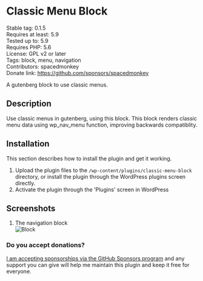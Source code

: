 # Classic Menu Block

Stable tag: 0.1.5  
Requires at least: 5.9  
Tested up to: 5.9  
Requires PHP: 5.6  
License: GPL v2 or later  
Tags: block, menu, navigation  
Contributors: spacedmonkey  
Donate link: <https://github.com/sponsors/spacedmonkey>

A gutenberg block to use classic menus.

## Description

Use classic menus in gutenberg, using this block. This block renders classic menu data using wp_nav_menu function, improving backwards compatiblity.

## Installation

This section describes how to install the plugin and get it working.

1. Upload the plugin files to the `/wp-content/plugins/classic-menu-block` directory, or install the plugin through the WordPress plugins screen directly.
1. Activate the plugin through the 'Plugins' screen in WordPress

## Screenshots

1. The navigation block <br>![Block](.wordpress-org/screenshot-1.png)

### Do you accept donations?

[I am accepting sponsorships via the GitHub Sponsors program](https://github.com/sponsors/spacedmonkey) and any support you can give will help me maintain this plugin and keep it free for everyone.

<!-- changelog -->
